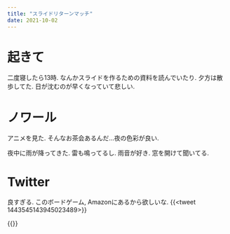 ```yaml
---
title: "スライドリターンマッチ"
date: 2021-10-02
---
```


# 起きて
二度寝したら13時. なんかスライドを作るための資料を読んでいたり. 夕方は散歩してた. 日が沈むのが早くなっていて悲しい.

# ノワール
アニメを見た. そんなお茶会あるんだ...夜の色彩が良い.

夜中に雨が降ってきた. 雷も鳴ってるし. 雨音が好き. 窓を開けて聞いてる.
# Twitter
良すぎる. このボードゲーム, Amazonにあるから欲しいな.
{{<tweet 1443545143945023489>}}

{{<amazon asin="‎B0974J8DVR" title="幻冬舎 57577 ゴーシチゴーシチシチ">}}
